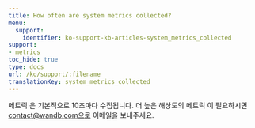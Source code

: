 ```yaml
---
title: How often are system metrics collected?
menu:
  support:
    identifier: ko-support-kb-articles-system_metrics_collected
support:
- metrics
toc_hide: true
type: docs
url: /ko/support/:filename
translationKey: system_metrics_collected
---
```

메트릭 은 기본적으로 10초마다 수집됩니다. 더 높은 해상도의 메트릭 이 필요하시면 contact@wandb.com으로 이메일을 보내주세요.
